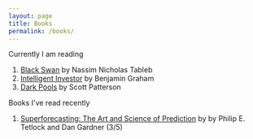 ```yaml
---
layout: page
title: Books
permalink: /books/
---
```


Currently I am reading

1. [Black Swan](https://www.amazon.com/Black-Swan-Improbable-Robustness-Fragility/dp/081297381X/ref=sr_1_2?ie=UTF8&qid=1538021207&sr=8-2&keywords=blackswan&dpID=41w4yuUG1mL&preST=_SY344_BO1,204,203,200_QL70_&dpSrc=srch) by Nassim Nicholas Tableb
2. [Intelligent Investor](https://www.amazon.com/Intelligent-Investor-Definitive-Investing-Essentials/dp/0060555661/ref=sr_1_3?ie=UTF8&qid=1538021227&sr=8-3&keywords=intelligent+investor&dpID=513e7BP39PL&preST=_SY344_BO1,204,203,200_QL70_&dpSrc=srch) by Benjamin Graham
3. [Dark Pools](https://www.amazon.com/Dark-Pools-Machine-Traders-Rigging/dp/0307887189/ref=sr_1_1?ie=UTF8&qid=1538021267&sr=8-1&keywords=dark+pools) by Scott Patterson

Books I've read recently 

1. [Superforecasting: The Art and Science of Prediction](https://www.amazon.com/Superforecasting-Science-Prediction-Philip-Tetlock/dp/0804136718/ref=sr_1_1?ie=UTF8&qid=1538021039&sr=8-1&keywords=superforecasting&dpID=4171glFnKxL&preST=_SY344_BO1,204,203,200_QL70_&dpSrc=srch) by by Philip E. Tetlock and Dan Gardner (3/5)